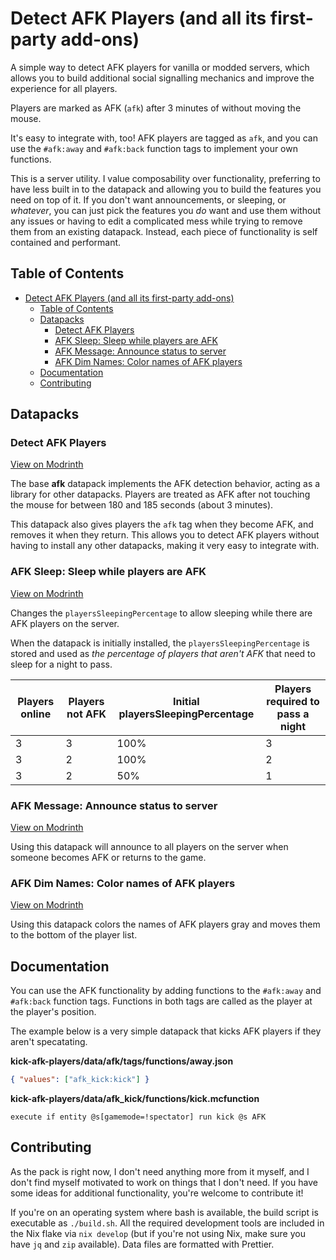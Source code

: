 # Detect AFK Players (and all its first-party add-ons)

A simple way to detect AFK players for vanilla or modded servers, which allows
you to build additional social signalling mechanics and improve the experience
for all players.

Players are marked as AFK (`afk`) after 3 minutes of without moving the mouse.

It's easy to integrate with, too! AFK players are tagged as `afk`, and you can
use the `#afk:away` and `#afk:back` function tags to implement your own
functions.

This is a server utility. I value composability over functionality, preferring
to have less built in to the datapack and allowing you to build the features you
need on top of it. If you don't want announcements, or sleeping, or _whatever_,
you can just pick the features you _do_ want and use them without any issues or
having to edit a complicated mess while trying to remove them from an existing
datapack. Instead, each piece of functionality is self contained and performant.

## Table of Contents

- [Detect AFK Players (and all its first-party add-ons)](#detect-afk-players-and-all-its-first-party-add-ons)
  - [Table of Contents](#table-of-contents)
  - [Datapacks](#datapacks)
    - [Detect AFK Players](#detect-afk-players)
    - [AFK Sleep: Sleep while players are AFK](#afk-sleep-sleep-while-players-are-afk)
    - [AFK Message: Announce status to server](#afk-message-announce-status-to-server)
    - [AFK Dim Names: Color names of AFK players](#afk-dim-names-color-names-of-afk-players)
  - [Documentation](#documentation)
  - [Contributing](#contributing)

## Datapacks

### Detect AFK Players

[View on Modrinth](https://modrinth.com/datapack/detect-afk)

The base **afk** datapack implements the AFK detection behavior, acting as a
library for other datapacks. Players are treated as AFK after not touching the
mouse for between 180 and 185 seconds (about 3 minutes).

This datapack also gives players the `afk` tag when they become AFK, and removes
it when they return. This allows you to detect AFK players without having to
install any other datapacks, making it very easy to integrate with.

### AFK Sleep: Sleep while players are AFK

[View on Modrinth](https://modrinth.com/datapack/afk-sleep)

Changes the `playersSleepingPercentage` to allow sleeping while there are AFK
players on the server.

When the datapack is initially installed, the `playersSleepingPercentage` is
stored and used as _the percentage of players that aren't AFK_ that need to
sleep for a night to pass.

| Players online | Players not AFK | Initial playersSleepingPercentage | Players required to pass a night |
| -------------- | --------------- | --------------------------------- | -------------------------------- |
| 3              | 3               | 100%                              | 3                                |
| 3              | 2               | 100%                              | 2                                |
| 3              | 2               | 50%                               | 1                                |

### AFK Message: Announce status to server

[View on Modrinth](https://modrinth.com/datapack/afk-message)

Using this datapack will announce to all players on the server when someone
becomes AFK or returns to the game.

### AFK Dim Names: Color names of AFK players

[View on Modrinth](https://modrinth.com/datapack/afk-dim-names)

Using this datapack colors the names of AFK players gray and moves them to the
bottom of the player list.

## Documentation

You can use the AFK functionality by adding functions to the `#afk:away` and
`#afk:back` function tags. Functions in both tags are called as the player at
the player's position.

The example below is a very simple datapack that kicks AFK players if they
aren't specatating.

**kick-afk-players/data/afk/tags/functions/away.json**

```json
{ "values": ["afk_kick:kick"] }
```

**kick-afk-players/data/afk_kick/functions/kick.mcfunction**

```mcfunction
execute if entity @s[gamemode=!spectator] run kick @s AFK
```

## Contributing

As the pack is right now, I don't need anything more from it myself, and I don't
find myself motivated to work on things that I don't need. If you have some
ideas for additional functionality, you're welcome to contribute it!

If you're on an operating system where bash is available, the build script is
executable as `./build.sh`. All the required development tools are included in
the Nix flake via `nix develop` (but if you're not using Nix, make sure you have
`jq` and `zip` available). Data files are formatted with Prettier.
